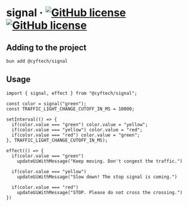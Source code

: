 # signal &middot; [![GitHub license](https://img.shields.io/badge/license-MIT-blue.svg)](https://github.com/cyftec/signal/blob/main/LICENSE) [![GitHub license](https://img.shields.io/badge/license-MIT-blue.svg)](https://github.com/cyftec/signal/blob/main/LICENSE)


## Adding to the project
```bun add @cyftech/signal```

## Usage
```
import { signal, effect } from "@cyftech/signal";

const color = signal("green");
const TRAFFIC_LIGHT_CHANGE_CUTOFF_IN_MS = 10000;

setInterval(() => {
  if(color.value === "green") color.value = "yellow";
  if(color.value === "yellow") color.value = "red";
  if(color.value === "red") color.value = "green";
}, TRAFFIC_LIGHT_CHANGE_CUTOFF_IN_MS);

effect(() => {
  if(color.value === "green")
    updateUiWithMessage("Keep moving. Don't congest the traffic.")
    
  if(color.value === "yellow")
    updateUiWithMessage("Slow down! The stop signal is coming.")
    
  if(color.value === "red")
    updateUiWithMessage("STOP. Please do not cross the crossing.")
})
```
